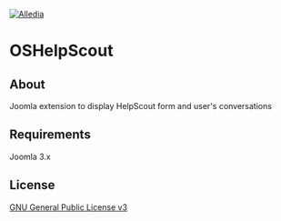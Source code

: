 [![Alledia](https://www.alledia.com/images/logo_circle_small.png)](https://www.alledia.com)

# OSHelpScout

## About

Joomla extension to display HelpScout form and user's conversations

## Requirements

Joomla 3.x

## License

[GNU General Public License v3](http://www.gnu.org/copyleft/gpl.html)
